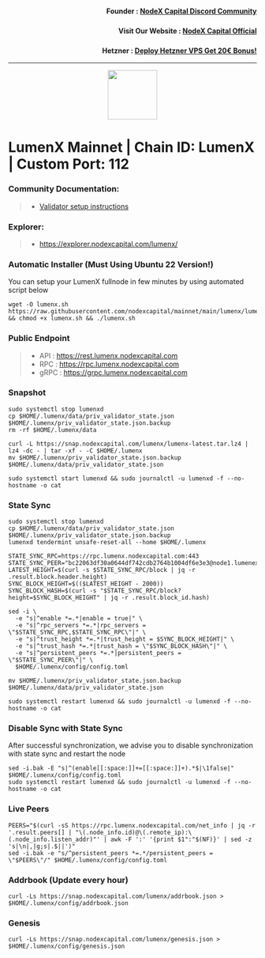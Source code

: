 <h3><p style="font-size:14px" align="right">Founder :
<a href="https://discord.gg/nodexcapital" target="_blank">NodeX Capital Discord Community</a></p></h3>
<h3><p style="font-size:14px" align="right">Visit Our Website :
<a href="https://discord.gg/nodexcapital" target="_blank">NodeX Capital Official</a></p></h3>
<h3><p style="font-size:14px" align="right">Hetzner :
<a href="https://hetzner.cloud/?ref=bMTVi7dcwSgA" target="_blank">Deploy Hetzner VPS Get 20€ Bonus!</a></h3>
<hr>

<p align="center">
  <img height="100" height="auto" src="https://raw.githubusercontent.com/cosmos/chain-registry/master/lumenx/images/lumen.png">
</p>

# LumenX Mainnet | Chain ID: LumenX | Custom Port: 112

### Community Documentation:
>- [Validator setup instructions](https://github.com/nodexcapital/mainnet/tree/main/lumenx)

### Explorer:
>-  https://explorer.nodexcapital.com/lumenx/

### Automatic Installer (Must Using Ubuntu 22 Version!)
You can setup your LumenX fullnode in few minutes by using automated script below
```
wget -O lumenx.sh https://raw.githubusercontent.com/nodexcapital/mainnet/main/lumenx/lumenx.sh && chmod +x lumenx.sh && ./lumenx.sh
```
### Public Endpoint

>- API : https://rest.lumenx.nodexcapital.com
>- RPC : https://rpc.lumenx.nodexcapital.com
>- gRPC : https://grpc.lumenx.nodexcapital.com

### Snapshot
```
sudo systemctl stop lumenxd
cp $HOME/.lumenx/data/priv_validator_state.json $HOME/.lumenx/priv_validator_state.json.backup
rm -rf $HOME/.lumenx/data

curl -L https://snap.nodexcapital.com/lumenx/lumenx-latest.tar.lz4 | lz4 -dc - | tar -xf - -C $HOME/.lumenx
mv $HOME/.lumenx/priv_validator_state.json.backup $HOME/.lumenx/data/priv_validator_state.json

sudo systemctl start lumenxd && sudo journalctl -u lumenxd -f --no-hostname -o cat
```

### State Sync
```
sudo systemctl stop lumenxd
cp $HOME/.lumenx/data/priv_validator_state.json $HOME/.lumenx/priv_validator_state.json.backup
lumenxd tendermint unsafe-reset-all --home $HOME/.lumenx

STATE_SYNC_RPC=https://rpc.lumenx.nodexcapital.com:443
STATE_SYNC_PEER="bc22063df30a0644df742cdb2764b1004df6e3e3@node1.lumenex.io:26656,9cd5f77ac27254891f64801470b0c3432188c62c@node2.lumenex.io:26656,78669849476c8b728abe178475c6f016edf175cf@node3.lumenex.io:26656,48444a4bacc0cafa049d777152473769ab17c0c3@node4.lumenex.io:26656"
LATEST_HEIGHT=$(curl -s $STATE_SYNC_RPC/block | jq -r .result.block.header.height)
SYNC_BLOCK_HEIGHT=$(($LATEST_HEIGHT - 2000))
SYNC_BLOCK_HASH=$(curl -s "$STATE_SYNC_RPC/block?height=$SYNC_BLOCK_HEIGHT" | jq -r .result.block_id.hash)

sed -i \
  -e "s|^enable *=.*|enable = true|" \
  -e "s|^rpc_servers *=.*|rpc_servers = \"$STATE_SYNC_RPC,$STATE_SYNC_RPC\"|" \
  -e "s|^trust_height *=.*|trust_height = $SYNC_BLOCK_HEIGHT|" \
  -e "s|^trust_hash *=.*|trust_hash = \"$SYNC_BLOCK_HASH\"|" \
  -e "s|^persistent_peers *=.*|persistent_peers = \"$STATE_SYNC_PEER\"|" \
  $HOME/.lumenx/config/config.toml

mv $HOME/.lumenx/priv_validator_state.json.backup $HOME/.lumenx/data/priv_validator_state.json

sudo systemctl restart lumenxd && sudo journalctl -u lumenxd -f --no-hostname -o cat
```

### Disable Sync with State Sync
After successful synchronization, we advise you to disable synchronization with state sync and restart the node
```
sed -i.bak -E "s|^(enable[[:space:]]+=[[:space:]]+).*$|\1false|" $HOME/.lumenx/config/config.toml
sudo systemctl restart lumenxd && sudo journalctl -u lumenxd -f --no-hostname -o cat
```

### Live Peers
```
PEERS="$(curl -sS https://rpc.lumenx.nodexcapital.com/net_info | jq -r '.result.peers[] | "\(.node_info.id)@\(.remote_ip):\(.node_info.listen_addr)"' | awk -F ':' '{print $1":"$(NF)}' | sed -z 's|\n|,|g;s|.$||')"
sed -i.bak -e "s/^persistent_peers *=.*/persistent_peers = \"$PEERS\"/" $HOME/.lumenx/config/config.toml
```
### Addrbook (Update every hour)
```
curl -Ls https://snap.nodexcapital.com/lumenx/addrbook.json > $HOME/.lumenx/config/addrbook.json
```
### Genesis
```
curl -Ls https://snap.nodexcapital.com/lumenx/genesis.json > $HOME/.lumenx/config/genesis.json
```